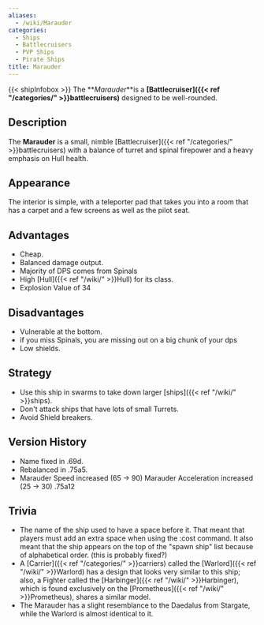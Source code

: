 ```yaml
---
aliases:
  - /wiki/Marauder
categories:
  - Ships
  - Battlecruisers
  - PVP Ships
  - Pirate Ships
title: Marauder
---
```


{{< shipInfobox >}} The **_Marauder_**is a **[Battlecruiser]({{< ref "/categories/" >}}battlecruisers)** designed to be well-rounded.

## Description

The **Marauder** is a small, nimble [Battlecruiser]({{< ref "/categories/" >}}battlecruisers) with a balance of turret and spinal firepower and a heavy emphasis on Hull health.

## Appearance

The interior is simple, with a teleporter pad that takes you into a room that has a carpet and a few screens as well as the pilot seat.

## Advantages

- Cheap.
- Balanced damage output.
- Majority of DPS comes from Spinals
- High [Hull]({{< ref "/wiki/" >}}Hull) for its class.
- Explosion Value of 34

## Disadvantages

- Vulnerable at the bottom.
- if you miss Spinals, you are missing out on a big chunk of your dps
- Low shields.

## Strategy

- Use this ship in swarms to take down larger [ships]({{< ref "/wiki/" >}}ships).
- Don't attack ships that have lots of small Turrets.
- Avoid Shield breakers.

## Version History

- Name fixed in .69d.
- Rebalanced in .75a5.
- Marauder Speed increased (65 -> 90) Marauder Acceleration increased (25 -> 30) .75a12

## Trivia

- The name of the ship used to have a space before it. That meant that players must add an extra space when using the :cost command. It also meant that the ship appears on the top of the "spawn ship" list because of alphabetical order. (this is probably fixed?)
- A [Carrier]({{< ref "/categories/" >}}carriers) called the [Warlord]({{< ref "/wiki/" >}}Warlord) has a design that looks very similar to this ship; also, a Fighter called the [Harbinger]({{< ref "/wiki/" >}}Harbinger), which is found exclusively on the [Prometheus]({{< ref "/wiki/" >}}Prometheus), shares a similar model.
- The Marauder has a slight resemblance to the Daedalus from Stargate, while the Warlord is almost identical to it.
